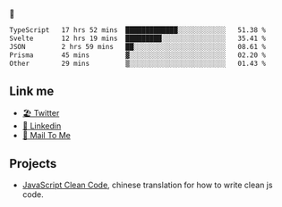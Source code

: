 🤔


<!--START_SECTION:waka-->

```txt
TypeScript   17 hrs 52 mins  █████████████░░░░░░░░░░░░   51.38 %
Svelte       12 hrs 19 mins  █████████░░░░░░░░░░░░░░░░   35.41 %
JSON         2 hrs 59 mins   ██░░░░░░░░░░░░░░░░░░░░░░░   08.61 %
Prisma       45 mins         ▓░░░░░░░░░░░░░░░░░░░░░░░░   02.20 %
Other        29 mins         ▒░░░░░░░░░░░░░░░░░░░░░░░░   01.43 %
```

<!--END_SECTION:waka-->

## Link me

- [🏖️ Twitter](https://twitter.com/yuetong3yu)
- [🧳 Linkedin](https://www.linkedin.com/in/yuetong3yu)
- [📧 Mail To Me](mailto:yuetong3yu@gmail.com)


## Projects 

- [JavaScript Clean Code](https://js-clean-code-cn.vercel.app/), chinese translation for how to write clean js code.
